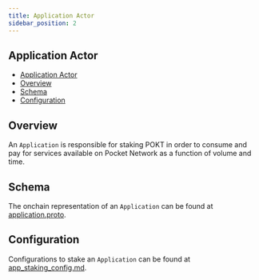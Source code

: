 ```yaml
---
title: Application Actor
sidebar_position: 2
---
```


## Application Actor

- [Application Actor](#application-actor)
- [Overview](#overview)
- [Schema](#schema)
- [Configuration](#configuration)

## Overview

An `Application` is responsible for staking POKT in order to consume and pay for
services available on Pocket Network as a function of volume and time.

## Schema

The onchain representation of an `Application` can be found at [application.proto](https://github.com/pokt-network/poktroll/blob/main/proto/pocket/application/application.proto).

## Configuration

Configurations to stake an `Application` can be found at [app_staking_config.md](../../1_operate/3_configs/1_app_staking_config.md).
